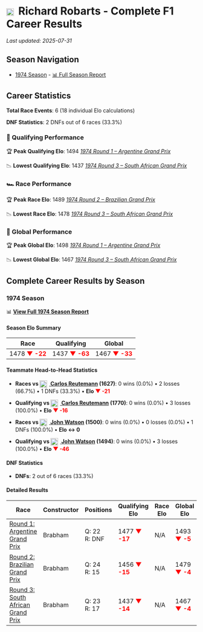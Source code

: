 # <img src="https://upload.wikimedia.org/wikipedia/commons/thumb/8/83/Flag_of_the_United_Kingdom_%283-5%29.svg/512px-Flag_of_the_United_Kingdom_%283-5%29.svg.png?20250726143817" alt="United Kingdom" width="20" height="auto" style="vertical-align: middle; margin-right: 5px;" onerror="this.outerHTML='🇬🇧'; this.style.marginRight='5px';"/> Richard Robarts - Complete F1 Career Results

*Last updated: 2025-07-31*

## Season Navigation

- [1974 Season](#1974-season) - [📊 Full Season Report](../seasons/1974-season-report)

## Career Statistics

**Total Race Events**: 6 (18 individual Elo calculations)

**DNF Statistics**: 2 DNFs out of 6 races (33.3%)

### 🏁 Qualifying Performance

🏆 **Peak Qualifying Elo**: 1494
   *[1974 Round 1 – Argentine Grand Prix](../seasons/1974-season-report#round-1-argentine-grand-prix)*

📉 **Lowest Qualifying Elo**: 1437
   *[1974 Round 3 – South African Grand Prix](../seasons/1974-season-report#round-3-south-african-grand-prix)*

### 🏎️ Race Performance

🏆 **Peak Race Elo**: 1489
   *[1974 Round 2 – Brazilian Grand Prix](../seasons/1974-season-report#round-2-brazilian-grand-prix)*

📉 **Lowest Race Elo**: 1478
   *[1974 Round 3 – South African Grand Prix](../seasons/1974-season-report#round-3-south-african-grand-prix)*

### 🌟 Global Performance

🏆 **Peak Global Elo**: 1498
   *[1974 Round 1 – Argentine Grand Prix](../seasons/1974-season-report#round-1-argentine-grand-prix)*

📉 **Lowest Global Elo**: 1467
   *[1974 Round 3 – South African Grand Prix](../seasons/1974-season-report#round-3-south-african-grand-prix)*


## Complete Career Results by Season

### 1974 Season

📊 **[View Full 1974 Season Report](../seasons/1974-season-report)**

#### Season Elo Summary

| Race | Qualifying | Global |
|------|------------|--------|
| 1478 **<span style="color: red;">▼ -22</span>** | 1437 **<span style="color: red;">▼ -63</span>** | 1467 **<span style="color: red;">▼ -33</span>** |

#### Teammate Head-to-Head Statistics

- **Races vs [<img src="https://upload.wikimedia.org/wikipedia/commons/1/1a/Flag_of_Argentina.svg" alt="Argentina" width="20" height="auto" style="vertical-align: middle; margin-right: 5px;" onerror="this.outerHTML='🇦🇷'; this.style.marginRight='5px';"/> Carlos Reutemann](carlos-reutemann) (1627)**: 0 wins (0.0%) • 2 losses (66.7%) • 1 DNFs (33.3%) • **Elo <span style="color: red;">▼ -21</span>**
- **Qualifying vs [<img src="https://upload.wikimedia.org/wikipedia/commons/1/1a/Flag_of_Argentina.svg" alt="Argentina" width="20" height="auto" style="vertical-align: middle; margin-right: 5px;" onerror="this.outerHTML='🇦🇷'; this.style.marginRight='5px';"/> Carlos Reutemann](carlos-reutemann) (1770)**: 0 wins (0.0%) • 3 losses (100.0%) • **Elo <span style="color: red;">▼ -16</span>**

- **Races vs [<img src="https://upload.wikimedia.org/wikipedia/commons/thumb/8/83/Flag_of_the_United_Kingdom_%283-5%29.svg/512px-Flag_of_the_United_Kingdom_%283-5%29.svg.png?20250726143817" alt="United Kingdom" width="20" height="auto" style="vertical-align: middle; margin-right: 5px;" onerror="this.outerHTML='🇬🇧'; this.style.marginRight='5px';"/> John Watson](john-watson) (1500)**: 0 wins (0.0%) • 0 losses (0.0%) • 1 DNFs (100.0%) • **Elo ↔ 0**
- **Qualifying vs [<img src="https://upload.wikimedia.org/wikipedia/commons/thumb/8/83/Flag_of_the_United_Kingdom_%283-5%29.svg/512px-Flag_of_the_United_Kingdom_%283-5%29.svg.png?20250726143817" alt="United Kingdom" width="20" height="auto" style="vertical-align: middle; margin-right: 5px;" onerror="this.outerHTML='🇬🇧'; this.style.marginRight='5px';"/> John Watson](john-watson) (1494)**: 0 wins (0.0%) • 3 losses (100.0%) • **Elo <span style="color: red;">▼ -46</span>**

#### DNF Statistics

- **DNFs**: 2 out of 6 races (33.3%)

#### Detailed Results

| Race | Constructor | Positions | Qualifying Elo | Race Elo | Global Elo | Teammate |
|------|-------------|-----------|----------------|----------|------------|----------|
| [Round 1: Argentine Grand Prix](../seasons/1974-season-report#round-1-argentine-grand-prix) | Brabham | Q: 22<br/>R: DNF | 1477 **<span style="color: red;">▼ -17</span>** | N/A | 1493 **<span style="color: red;">▼ -5</span>** | [<img src="https://upload.wikimedia.org/wikipedia/commons/1/1a/Flag_of_Argentina.svg" alt="Argentina" width="20" height="auto" style="vertical-align: middle; margin-right: 5px;" onerror="this.outerHTML='🇦🇷'; this.style.marginRight='5px';"/> Carlos Reutemann](carlos-reutemann)<br/>Q: 6<br/>R: DNF |
| [Round 2: Brazilian Grand Prix](../seasons/1974-season-report#round-2-brazilian-grand-prix) | Brabham | Q: 24<br/>R: 15 | 1456 **<span style="color: red;">▼ -15</span>** | N/A | 1479 **<span style="color: red;">▼ -4</span>** | [<img src="https://upload.wikimedia.org/wikipedia/commons/1/1a/Flag_of_Argentina.svg" alt="Argentina" width="20" height="auto" style="vertical-align: middle; margin-right: 5px;" onerror="this.outerHTML='🇦🇷'; this.style.marginRight='5px';"/> Carlos Reutemann](carlos-reutemann)<br/>Q: 2<br/>R: 7 |
| [Round 3: South African Grand Prix](../seasons/1974-season-report#round-3-south-african-grand-prix) | Brabham | Q: 23<br/>R: 17 | 1437 **<span style="color: red;">▼ -14</span>** | N/A | 1467 **<span style="color: red;">▼ -4</span>** | [<img src="https://upload.wikimedia.org/wikipedia/commons/1/1a/Flag_of_Argentina.svg" alt="Argentina" width="20" height="auto" style="vertical-align: middle; margin-right: 5px;" onerror="this.outerHTML='🇦🇷'; this.style.marginRight='5px';"/> Carlos Reutemann](carlos-reutemann)<br/>Q: 4<br/>R: 1 |

